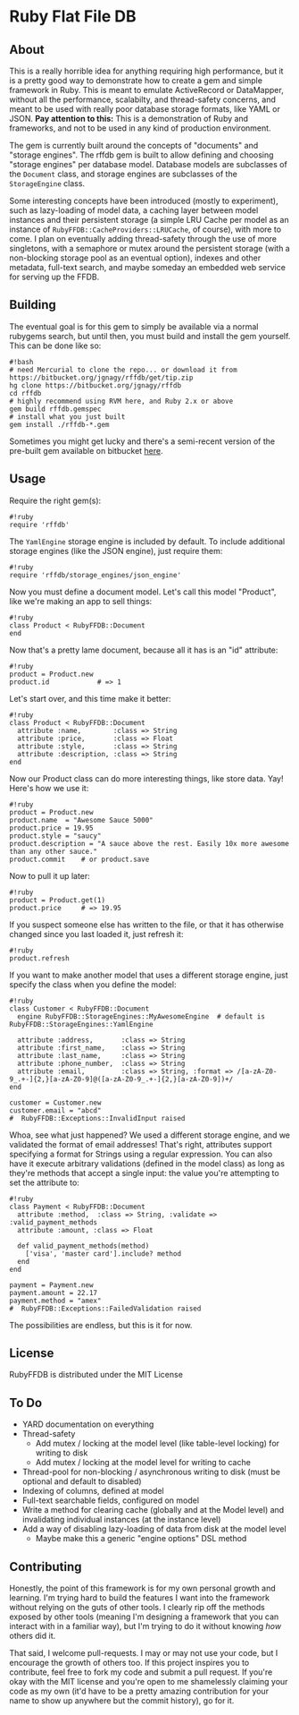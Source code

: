 Ruby Flat File DB
=================

About
-----
This is a really horrible idea for anything requiring high performance, but it is a pretty good way to demonstrate how to create a gem and simple framework in Ruby. This is meant to emulate ActiveRecord or DataMapper, without all the performance, scalabilty, and thread-safety concerns, and meant to be used with really poor database storage formats, like YAML or JSON. **Pay attention to this:** This is a demonstration of Ruby and frameworks, and not to be used in any kind of production environment.

The gem is currently built around the concepts of "documents" and "storage engines". The rffdb gem is built to allow defining and choosing "storage engines" per database model. Database models are subclasses of the `Document` class, and storage engines are subclasses of the `StorageEngine` class.

Some interesting concepts have been introduced (mostly to experiment), such as lazy-loading of model data, a caching layer between model instances and their persistent storage (a simple LRU Cache per model as an instance of `RubyFFDB::CacheProviders::LRUCache`, of course), with more to come. I plan on eventually adding thread-safety through the use of more singletons, with a semaphore or mutex around the persistent storage (with a non-blocking storage pool as an eventual option), indexes and other metadata, full-text search, and maybe someday an embedded web service for serving up the FFDB.

Building
-----

The eventual goal is for this gem to simply be available via a normal rubygems search, but until then, you must build and install the gem yourself. This can be done like so:

    #!bash
    # need Mercurial to clone the repo... or download it from https://bitbucket.org/jgnagy/rffdb/get/tip.zip
    hg clone https://bitbucket.org/jgnagy/rffdb
    cd rffdb
    # highly recommend using RVM here, and Ruby 2.x or above
    gem build rffdb.gemspec
    # install what you just built
    gem install ./rffdb-*.gem

Sometimes you might get lucky and there's a semi-recent version of the pre-built gem available on bitbucket [here](https://bitbucket.org/jgnagy/rffdb/downloads).

Usage
-----

Require the right gem(s):

    #!ruby
    require 'rffdb'
  
The `YamlEngine` storage engine is included by default. To include additional storage engines (like the JSON engine), just require them:

    #!ruby
    require 'rffdb/storage_engines/json_engine'

Now you must define a document model. Let's call this model "Product", like we're making an app to sell things:

    #!ruby
    class Product < RubyFFDB::Document
    end

Now that's a pretty lame document, because all it has is an "id" attribute:

    #!ruby
    product = Product.new
    product.id            # => 1

Let's start over, and this time make it better:

    #!ruby
    class Product < RubyFFDB::Document
      attribute :name,        :class => String
      attribute :price,       :class => Float
      attribute :style,       :class => String
      attribute :description, :class => String
    end

Now our Product class can do more interesting things, like store data. Yay! Here's how we use it:

    #!ruby
    product = Product.new
    product.name  = "Awesome Sauce 5000"
    product.price = 19.95
    product.style = "saucy"
    product.description = "A sauce above the rest. Easily 10x more awesome than any other sauce."
    product.commit    # or product.save

Now to pull it up later:

    #!ruby
    product = Product.get(1)
    product.price     # => 19.95

If you suspect someone else has written to the file, or that it has otherwise changed since you last loaded it, just refresh it:

    #!ruby
    product.refresh

If you want to make another model that uses a different storage engine, just specify the class when you define the model:

    #!ruby
    class Customer < RubyFFDB::Document
      engine RubyFFDB::StorageEngines::MyAwesomeEngine  # default is RubyFFDB::StorageEngines::YamlEngine
      
      attribute :address,       :class => String
      attribute :first_name,    :class => String
      attribute :last_name,     :class => String
      attribute :phone_number,  :class => String
      attribute :email,         :class => String, :format => /[a-zA-Z0-9_.+-]{2,}[a-zA-Z0-9]@([a-zA-Z0-9_.+-]{2,}[a-zA-Z0-9])+/
    end
    
    customer = Customer.new
    customer.email = "abcd"
    #  RubyFFDB::Exceptions::InvalidInput raised

Whoa, see what just happened? We used a different storage engine, and we validated the format of email addresses! That's right, attributes support specifying a format for Strings using a regular expression. You can also have it execute arbitrary validations (defined in the model class) as long as they're methods that accept a single input: the value you're attempting to set the attribute to:

    #!ruby
    class Payment < RubyFFDB::Document
      attribute :method,  :class => String, :validate => :valid_payment_methods
      attribute :amount, :class => Float
      
      def valid_payment_methods(method)
        ['visa', 'master card'].include? method
      end
    end
    
    payment = Payment.new
    payment.amount = 22.17
    payment.method = "amex"
    #  RubyFFDB::Exceptions::FailedValidation raised

The possibilities are endless, but this is it for now.

License
-------

RubyFFDB is distributed under the MIT License

To Do
-----

* YARD documentation on everything
* Thread-safety
  * Add mutex / locking at the model level (like table-level locking) for writing to disk
  * Add mutex / locking at the model level for writing to cache
* Thread-pool for non-blocking / asynchronous writing to disk (must be optional and default to disabled)
* Indexing of columns, defined at model
* Full-text searchable fields, configured on model
* Write a method for clearing cache (globally and at the Model level) and invalidating individual instances (at the instance level)
* Add a way of disabling lazy-loading of data from disk at the model level
  * Maybe make this a generic "engine options" DSL method

Contributing
------------

Honestly, the point of this framework is for my own personal growth and learning. I'm trying hard to build the features I want into the framework without relying on the guts of other tools. I clearly rip off the methods exposed by other tools (meaning I'm designing a framework that you can interact with in a familiar way), but I'm trying to do it without knowing _how_ others did it.

That said, I welcome pull-requests. I may or may not use your code, but I encourage the growth of others too. If this project inspires you to contribute, feel free to fork my code and submit a pull request. If you're okay with the MIT license and you're open to me shamelessly claiming your code as my own (it'd have to be a pretty amazing contribution for your name to show up anywhere but the commit history), go for it.